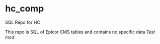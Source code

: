 # hc_comp
SQL Repo for HC

This repo is SQL of Epicor CMS tables and contains no specific data
*Test mod*
